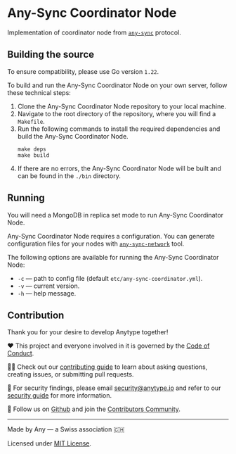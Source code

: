 # Any-Sync Coordinator Node
Implementation of coordinator node from [`any-sync`](https://github.com/anyproto/any-sync) protocol.

## Building the source
To ensure compatibility, please use Go version `1.22`.

To build and run the Any-Sync Coordinator Node on your own server, follow these technical steps:

1.  Clone the Any-Sync Coordinator Node repository to your local machine.
2.  Navigate to the root directory of the repository, where you will find a `Makefile`.
3.  Run the following commands to install the required dependencies and build the Any-Sync Coordinator Node.
    ```
    make deps
    make build
    ```
4.  If there are no errors, the Any-Sync Coordinator Node will be built and can be found in the `./bin` directory.

## Running
You will need a MongoDB in replica set mode to run Any-Sync Coordinator Node.

Any-Sync Coordinator Node requires a configuration. You can generate configuration files for your nodes with [`any-sync-network`](https://github.com/anyproto/any-sync-tools) tool.

The following options are available for running the Any-Sync Coordinator Node:

 - `-c` — path to config file (default `etc/any-sync-coordinator.yml`). 
 - `-v` — current version.
 - `-h` — help message.

## Contribution
Thank you for your desire to develop Anytype together!

❤️ This project and everyone involved in it is governed by the [Code of Conduct](https://github.com/anyproto/.github/blob/main/docs/CODE_OF_CONDUCT.md).

🧑‍💻 Check out our [contributing guide](https://github.com/anyproto/.github/blob/main/docs/CONTRIBUTING.md) to learn about asking questions, creating issues, or submitting pull requests.

🫢 For security findings, please email [security@anytype.io](mailto:security@anytype.io) and refer to our [security guide](https://github.com/anyproto/.github/blob/main/docs/SECURITY.md) for more information.

🤝 Follow us on [Github](https://github.com/anyproto) and join the [Contributors Community](https://github.com/orgs/anyproto/discussions).

---
Made by Any — a Swiss association 🇨🇭

Licensed under [MIT License](./LICENSE).
